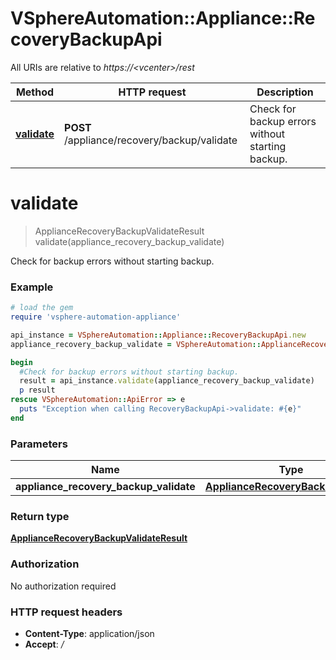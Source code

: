 # VSphereAutomation::Appliance::RecoveryBackupApi

All URIs are relative to *https://&lt;vcenter&gt;/rest*

Method | HTTP request | Description
------------- | ------------- | -------------
[**validate**](RecoveryBackupApi.md#validate) | **POST** /appliance/recovery/backup/validate | Check for backup errors without starting backup.


# **validate**
> ApplianceRecoveryBackupValidateResult validate(appliance_recovery_backup_validate)

Check for backup errors without starting backup.

### Example
```ruby
# load the gem
require 'vsphere-automation-appliance'

api_instance = VSphereAutomation::Appliance::RecoveryBackupApi.new
appliance_recovery_backup_validate = VSphereAutomation::ApplianceRecoveryBackupValidate.new # ApplianceRecoveryBackupValidate | 

begin
  #Check for backup errors without starting backup.
  result = api_instance.validate(appliance_recovery_backup_validate)
  p result
rescue VSphereAutomation::ApiError => e
  puts "Exception when calling RecoveryBackupApi->validate: #{e}"
end
```

### Parameters

Name | Type | Description  | Notes
------------- | ------------- | ------------- | -------------
 **appliance_recovery_backup_validate** | [**ApplianceRecoveryBackupValidate**](ApplianceRecoveryBackupValidate.md)|  | 

### Return type

[**ApplianceRecoveryBackupValidateResult**](ApplianceRecoveryBackupValidateResult.md)

### Authorization

No authorization required

### HTTP request headers

 - **Content-Type**: application/json
 - **Accept**: */*



